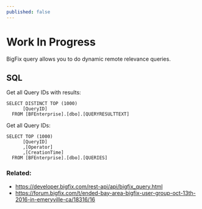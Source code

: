 ```yaml
---
published: false
---
```


# Work In Progress

BigFix query allows you to do dynamic remote relevance queries.

## SQL

Get all Query IDs with results:

    SELECT DISTINCT TOP (1000) 
          [QueryID]
      FROM [BFEnterprise].[dbo].[QUERYRESULTTEXT]

Get all Query IDs:

    SELECT TOP (1000) 
          [QueryID]
          ,[Operator]
          ,[CreationTime]
      FROM [BFEnterprise].[dbo].[QUERIES]


### Related:

- https://developer.bigfix.com/rest-api/api/bigfix_query.html
- https://forum.bigfix.com/t/ended-bay-area-bigfix-user-group-oct-13th-2016-in-emeryville-ca/18316/16
